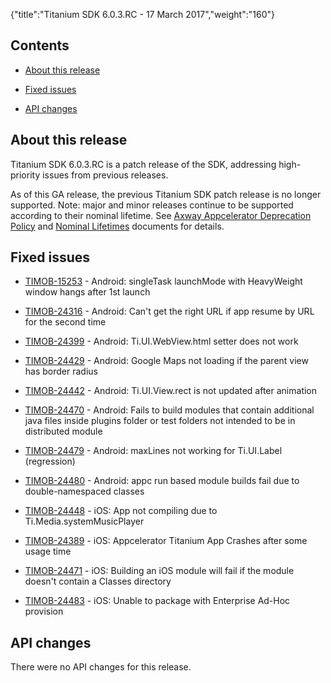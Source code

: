 {"title":"Titanium SDK 6.0.3.RC - 17 March 2017","weight":"160"}

## Contents

* [About this release](#about-this-release)

* [Fixed issues](#fixed-issues)

* [API changes](#api-changes)

## About this release

Titanium SDK 6.0.3.RC is a patch release of the SDK, addressing high-priority issues from previous releases.

As of this GA release, the previous Titanium SDK patch release is no longer supported. Note: major and minor releases continue to be supported according to their nominal lifetime. See [Axway Appcelerator Deprecation Policy](/docs/appc/AMPLIFY_Appcelerator_Services_Overview/Axway_Appcelerator_Deprecation_Policy/) and [Nominal Lifetimes](/docs/appc/AMPLIFY_Appcelerator_Services_Overview/Axway_Appcelerator_Product_Lifecycle/#nominal-lifetimes) documents for details.

## Fixed issues

* [TIMOB-15253](https://jira.appcelerator.org/browse/TIMOB-15253) - Android: singleTask launchMode with HeavyWeight window hangs after 1st launch

* [TIMOB-24316](https://jira.appcelerator.org/browse/TIMOB-24316) - Android: Can't get the right URL if app resume by URL for the second time

* [TIMOB-24399](https://jira.appcelerator.org/browse/TIMOB-24399) - Android: Ti.UI.WebView.html setter does not work

* [TIMOB-24429](https://jira.appcelerator.org/browse/TIMOB-24429) - Android: Google Maps not loading if the parent view has border radius

* [TIMOB-24442](https://jira.appcelerator.org/browse/TIMOB-24442) - Android: Ti.UI.View.rect is not updated after animation

* [TIMOB-24470](https://jira.appcelerator.org/browse/TIMOB-24470) - Android: Fails to build modules that contain additional java files inside plugins folder or test folders not intended to be in distributed module

* [TIMOB-24479](https://jira.appcelerator.org/browse/TIMOB-24479) - Android: maxLines not working for Ti.UI.Label (regression)

* [TIMOB-24480](https://jira.appcelerator.org/browse/TIMOB-24480) - Android: appc run based module builds fail due to double-namespaced classes

* [TIMOB-24448](https://jira.appcelerator.org/browse/TIMOB-24448) - iOS: App not compiling due to Ti.Media.systemMusicPlayer

* [TIMOB-24389](https://jira.appcelerator.org/browse/TIMOB-24389) - iOS: Appcelerator Titanium App Crashes after some usage time

* [TIMOB-24471](https://jira.appcelerator.org/browse/TIMOB-24471) - iOS: Building an iOS module will fail if the module doesn't contain a Classes directory

* [TIMOB-24483](https://jira.appcelerator.org/browse/TIMOB-24483) - iOS: Unable to package with Enterprise Ad-Hoc provision

## API changes

There were no API changes for this release.

